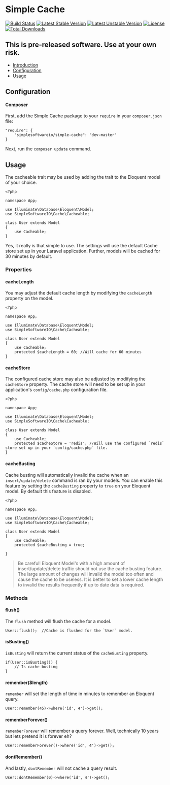Simple Cache
========================

[![Build Status](https://travis-ci.org/SimpleSoftwareIO/simple-cache.svg?branch=master)](https://travis-ci.org/SimpleSoftwareIO/simple-cache)
[![Latest Stable Version](https://poser.pugx.org/simplesoftwareio/simple-cache/v/stable.svg)](https://packagist.org/packages/simplesoftwareio/simple-cache)
[![Latest Unstable Version](https://poser.pugx.org/simplesoftwareio/simple-cache/v/unstable.svg)](https://packagist.org/packages/simplesoftwareio/simple-cache)
[![License](https://poser.pugx.org/simplesoftwareio/simple-cache/license.svg)](https://packagist.org/packages/simplesoftwareio/simple-cache)
[![Total Downloads](https://poser.pugx.org/simplesoftwareio/simple-cache/downloads.svg)](https://packagist.org/packages/simplesoftwareio/simple-cache)

## This is pre-released software.  Use at your own risk.

- [Introduction](#docs-introduction)
- [Configuration](#docs-configuration)
- [Usage](#docs-usage)

<a id="docs-configuration"></a>
## Configuration

#### Composer

First, add the Simple Cache package to your `require` in your `composer.json` file:

	"require": {
		"simplesoftwareio/simple-cache": "dev-master"
	}

Next, run the `composer update` command.  

<a id="docs-usage"></a>
## Usage

The cacheable trait may be used by adding the trait to the Eloquent model of your choice.

    <?php
    
    namespace App;
    
    use Illuminate\Database\Eloquent\Model;
    use SimpleSoftwareIO\Cache\Cacheable;
    
    class User extends Model
    {
        use Cacheable;
    }

Yes, it really is that simple to use.  The settings will use the default Cache store set up in your Laravel application.  Further, models will be cached for 30 minutes by default.

### Properties

#### cacheLength

You may adjust the default cache length by modifying the `cacheLength` property on the model.

    <?php
    
    namespace App;
    
    use Illuminate\Database\Eloquent\Model;
    use SimpleSoftwareIO\Cache\Cacheable;
    
    class User extends Model
    {
        use Cacheable;
        protected $cacheLength = 60; //Will cache for 60 minutes
    }
    
#### cacheStore

The configured cache store may also be adjusted by modifying the `cacheStore` property.  The cache store will need to be set up in your application's `config/cache.php` configuration file.

    <?php
    
    namespace App;
    
    use Illuminate\Database\Eloquent\Model;
    use SimpleSoftwareIO\Cache\Cacheable;
    
    class User extends Model
    {
        use Cacheable;
        protected $cacheStore = 'redis'; //Will use the configured `redis` store set up in your `config/cache.php` file.
    }
    
#### cacheBusting

Cache busting will automatically invalid the cache when an `insert/update/delete` command is ran by your models.  You can enable this feature by setting the `cacheBusting` property to `true` on your Eloquent model.  By default this feature is disabled.

    <?php
    
    namespace App;
    
    use Illuminate\Database\Eloquent\Model;
    use SimpleSoftwareIO\Cache\Cacheable;
    
    class User extends Model
    {
        use Cacheable;
        protected $cacheBusting = true;
    
    }
    
>Be careful!  Eloquent Model's with a high amount of insert/update/delete traffic should not use the cache busting feature.  The large amount of changes will invalid the model too often and cause the cache to be useless.  It is better to set a lower cache length to invalid the results frequently if up to date data is required.

### Methods

#### flush()

The `flush` method will flush the cache for a model.

    User::flush();  //Cache is flushed for the `User` model.

#### isBusting()

`isBusting` will return the current status of the `cacheBusting` property.

    if(User::isBusting()) {
        // Is cache busting
    }
    
#### remember($length)

`remember` will set the length of time in minutes to remember an Eloquent query.

    User::remember(45)->where('id', 4')->get();
    
#### rememberForever()

`rememberForever` will remember a query forever.  Well, technically 10 years but lets pretend it is forever eh?

    User::rememberForever()->where('id', 4')->get();
    
#### dontRemember()

And lastly, `dontRemember` will not cache a query result.

    User::dontRemember(0)->where('id', 4')->get();